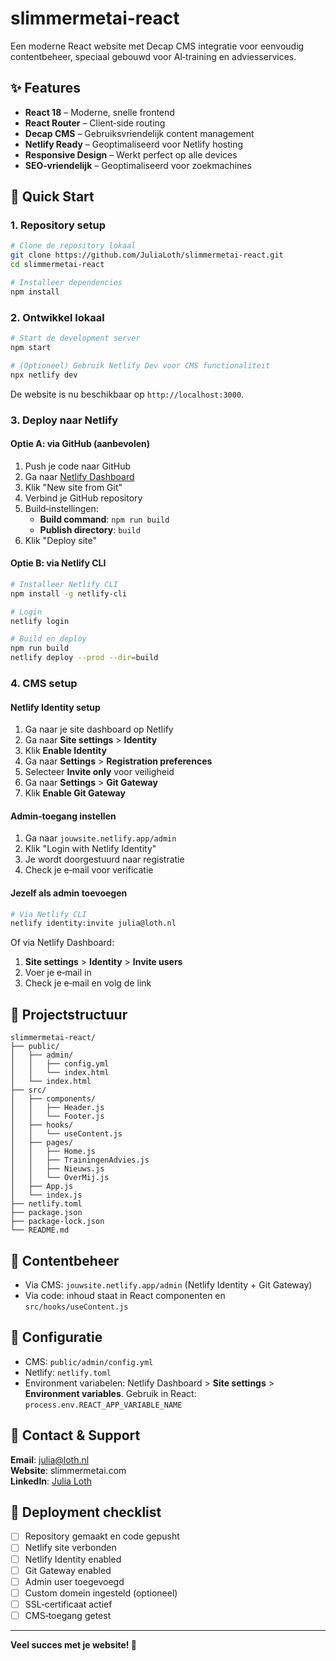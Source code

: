 # slimmermetai-react

Een moderne React website met Decap CMS integratie voor eenvoudig contentbeheer, speciaal gebouwd voor AI‑training en adviesservices.

## ✨ Features

- **React 18** – Moderne, snelle frontend
- **React Router** – Client‑side routing
- **Decap CMS** – Gebruiksvriendelijk content management
- **Netlify Ready** – Geoptimaliseerd voor Netlify hosting
- **Responsive Design** – Werkt perfect op alle devices
- **SEO‑vriendelijk** – Geoptimaliseerd voor zoekmachines

## 🚀 Quick Start

### 1. Repository setup

```bash
# Clone de repository lokaal
git clone https://github.com/JuliaLoth/slimmermetai-react.git
cd slimmermetai-react

# Installeer dependencies
npm install
```

### 2. Ontwikkel lokaal

```bash
# Start de development server
npm start

# (Optioneel) Gebruik Netlify Dev voor CMS functionaliteit
npx netlify dev
```

De website is nu beschikbaar op `http://localhost:3000`.

### 3. Deploy naar Netlify

#### Optie A: via GitHub (aanbevolen)

1. Push je code naar GitHub
2. Ga naar [Netlify Dashboard](https://app.netlify.com)
3. Klik "New site from Git"
4. Verbind je GitHub repository
5. Build‑instellingen:
   - **Build command**: `npm run build`
   - **Publish directory**: `build`
6. Klik "Deploy site"

#### Optie B: via Netlify CLI

```bash
# Installeer Netlify CLI
npm install -g netlify-cli

# Login
netlify login

# Build en deploy
npm run build
netlify deploy --prod --dir=build
```

### 4. CMS setup

#### Netlify Identity setup

1. Ga naar je site dashboard op Netlify
2. Ga naar **Site settings** > **Identity**
3. Klik **Enable Identity**
4. Ga naar **Settings** > **Registration preferences**
5. Selecteer **Invite only** voor veiligheid
6. Ga naar **Settings** > **Git Gateway**
7. Klik **Enable Git Gateway**

#### Admin‑toegang instellen

1. Ga naar `jouwsite.netlify.app/admin`
2. Klik "Login with Netlify Identity"
3. Je wordt doorgestuurd naar registratie
4. Check je e‑mail voor verificatie

#### Jezelf als admin toevoegen

```bash
# Via Netlify CLI
netlify identity:invite julia@loth.nl
```

Of via Netlify Dashboard:
1. **Site settings** > **Identity** > **Invite users**
2. Voer je e‑mail in
3. Check je e‑mail en volg de link

## 📁 Projectstructuur

```
slimmermetai-react/
├── public/
│   ├── admin/
│   │   ├── config.yml
│   │   └── index.html
│   └── index.html
├── src/
│   ├── components/
│   │   ├── Header.js
│   │   └── Footer.js
│   ├── hooks/
│   │   └── useContent.js
│   ├── pages/
│   │   ├── Home.js
│   │   ├── TrainingenAdvies.js
│   │   ├── Nieuws.js
│   │   └── OverMij.js
│   ├── App.js
│   └── index.js
├── netlify.toml
├── package.json
├── package-lock.json
└── README.md
```

## 📝 Contentbeheer

- Via CMS: `jouwsite.netlify.app/admin` (Netlify Identity + Git Gateway)
- Via code: inhoud staat in React componenten en `src/hooks/useContent.js`

## 🔧 Configuratie

- CMS: `public/admin/config.yml`
- Netlify: `netlify.toml`
- Environment variabelen: Netlify Dashboard > **Site settings** > **Environment variables**. Gebruik in React: `process.env.REACT_APP_VARIABLE_NAME`

## 📧 Contact & Support

**Email**: julia@loth.nl  
**Website**: slimmermetai.com  
**LinkedIn**: [Julia Loth](https://linkedin.com/in/julia-loth)

## 🚀 Deployment checklist

- [ ] Repository gemaakt en code gepusht
- [ ] Netlify site verbonden
- [ ] Netlify Identity enabled
- [ ] Git Gateway enabled
- [ ] Admin user toegevoegd
- [ ] Custom domein ingesteld (optioneel)
- [ ] SSL‑certificaat actief
- [ ] CMS‑toegang getest

---

**Veel succes met je website! 🎉**
